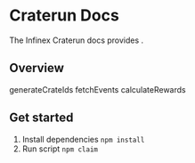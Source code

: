 # Craterun Docs
The Infinex Craterun docs provides .

## Overview
generateCrateIds
fetchEvents
calculateRewards


## Get started
1. Install dependencies
`npm install` 
2. Run script
 `npm claim`